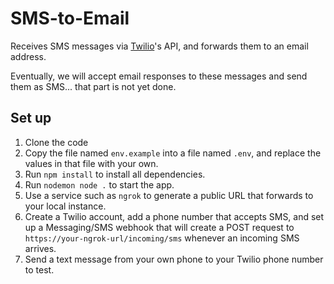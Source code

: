 # SMS-to-Email

Receives SMS messages via [Twilio](https://twilio.com)'s API, and forwards them to an email address.

Eventually, we will accept email responses to these messages and send them as SMS... that part is not yet done.

## Set up

1. Clone the code
1. Copy the file named `env.example` into a file named `.env`, and replace the values in that file with your own.
1. Run `npm install` to install all dependencies.
1. Run `nodemon node .` to start the app.
1. Use a service such as `ngrok` to generate a public URL that forwards to your local instance.
1. Create a Twilio account, add a phone number that accepts SMS, and set up a Messaging/SMS webhook that will create a POST request to `https://your-ngrok-url/incoming/sms` whenever an incoming SMS arrives.
1. Send a text message from your own phone to your Twilio phone number to test.
